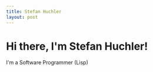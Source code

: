 ```yaml
---
title: Stefan Huchler
layout: post
---
```

<div class="blurb">
	<h1>Hi there, I'm Stefan Huchler!</h1>
	<p>I'm a Software Programmer (Lisp)</p>
</div><!-- /.blurb -->
